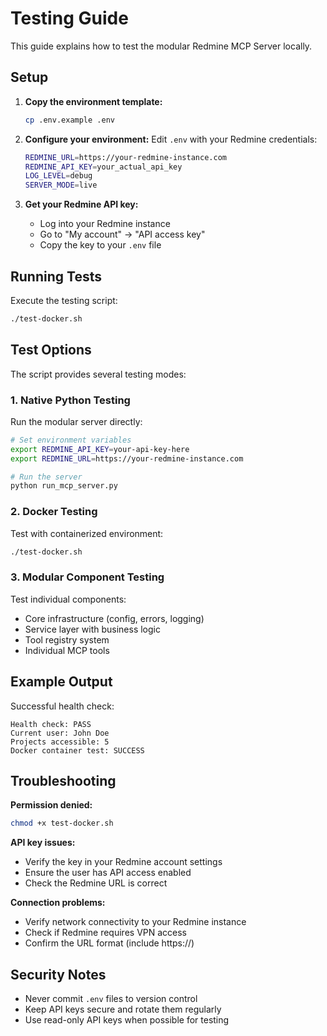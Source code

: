 # Testing Guide

This guide explains how to test the modular Redmine MCP Server locally.

## Setup

1. **Copy the environment template:**
   ```bash
   cp .env.example .env
   ```

2. **Configure your environment:**
   Edit `.env` with your Redmine credentials:
   ```bash
   REDMINE_URL=https://your-redmine-instance.com
   REDMINE_API_KEY=your_actual_api_key
   LOG_LEVEL=debug
   SERVER_MODE=live
   ```

3. **Get your Redmine API key:**
   - Log into your Redmine instance
   - Go to "My account" → "API access key"
   - Copy the key to your `.env` file

## Running Tests

Execute the testing script:
```bash
./test-docker.sh
```

## Test Options

The script provides several testing modes:

### 1. Native Python Testing
Run the modular server directly:
```bash
# Set environment variables
export REDMINE_API_KEY=your-api-key-here
export REDMINE_URL=https://your-redmine-instance.com

# Run the server
python run_mcp_server.py
```

### 2. Docker Testing
Test with containerized environment:
```bash
./test-docker.sh
```

### 3. Modular Component Testing
Test individual components:
- Core infrastructure (config, errors, logging)
- Service layer with business logic
- Tool registry system
- Individual MCP tools

## Example Output

Successful health check:
```
Health check: PASS
Current user: John Doe
Projects accessible: 5
Docker container test: SUCCESS
```

## Troubleshooting

**Permission denied:**
```bash
chmod +x test-docker.sh
```

**API key issues:**
- Verify the key in your Redmine account settings
- Ensure the user has API access enabled
- Check the Redmine URL is correct

**Connection problems:**
- Verify network connectivity to your Redmine instance
- Check if Redmine requires VPN access
- Confirm the URL format (include https://)

## Security Notes

- Never commit `.env` files to version control
- Keep API keys secure and rotate them regularly
- Use read-only API keys when possible for testing